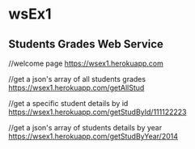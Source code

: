 # wsEx1

Students Grades Web Service
---------------------------

//welcome page
https://wsex1.herokuapp.com

//get a json's array of all students grades
https://wsex1.herokuapp.com/getAllStud

//get a specific student details by id
https://wsex1.herokuapp.com/getStudById/111122223

//get a json's array of students details by year
https://wsex1.herokuapp.com/getStudByYear/2014
